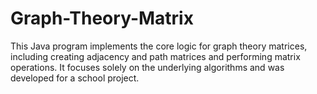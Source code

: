 # Graph-Theory-Matrix
This Java program implements the core logic for graph theory matrices, including creating adjacency and path matrices and performing matrix operations. It focuses solely on the underlying algorithms and was developed for a school project.
